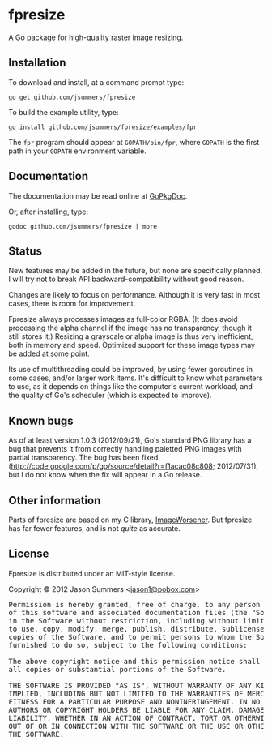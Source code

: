 fpresize
========

A Go package for high-quality raster image resizing.


Installation
------------

To download and install, at a command prompt type:

    go get github.com/jsummers/fpresize

To build the example utility, type:

    go install github.com/jsummers/fpresize/examples/fpr

The `fpr` program should appear at `GOPATH/bin/fpr`, where `GOPATH`
is the first path in your `GOPATH` environment variable.


Documentation
-------------

The documentation may be read online at
[GoPkgDoc](http://go.pkgdoc.org/github.com/jsummers/fpresize).

Or, after installing, type:

    godoc github.com/jsummers/fpresize | more


Status
------

New features may be added in the future, but none are specifically
planned. I will try not to break API backward-compatibility without good
reason.

Changes are likely to focus on performance. Although it is very fast
in most cases, there is room for improvement.

Fpresize always processes images as full-color RGBA. (It does avoid
processing the alpha channel if the image has no transparency, though
it still stores it.) Resizing a grayscale or alpha image is thus very
inefficient, both in memory and speed. Optimized support for these
image types may be added at some point.

Its use of multithreading could be improved, by using fewer goroutines
in some cases, and/or larger work items. It's difficult to know what
parameters to use, as it depends on things like the computer's current
workload, and the quality of Go's scheduler (which is expected to
improve).


Known bugs
----------

As of at least version 1.0.3 (2012/09/21), Go's standard PNG library has
a bug that prevents it from correctly handling paletted PNG images with
partial transparency. The bug has been fixed
(<http://code.google.com/p/go/source/detail?r=f1acac08c808>; 2012/07/31),
but I do not know when the fix will appear in a Go release.


Other information
-----------------

Parts of fpresize are based on my C library,
[ImageWorsener](http://entropymine.com/imageworsener/).
But fpresize has far fewer features, and is not *quite* as accurate.


License
-------

Fpresize is distributed under an MIT-style license.

Copyright &copy; 2012 Jason Summers
<[jason1@pobox.com](mailto:jason1@pobox.com)>

<pre>
Permission is hereby granted, free of charge, to any person obtaining a copy
of this software and associated documentation files (the "Software"), to deal
in the Software without restriction, including without limitation the rights
to use, copy, modify, merge, publish, distribute, sublicense, and/or sell
copies of the Software, and to permit persons to whom the Software is
furnished to do so, subject to the following conditions:

The above copyright notice and this permission notice shall be included in
all copies or substantial portions of the Software.

THE SOFTWARE IS PROVIDED "AS IS", WITHOUT WARRANTY OF ANY KIND, EXPRESS OR
IMPLIED, INCLUDING BUT NOT LIMITED TO THE WARRANTIES OF MERCHANTABILITY,
FITNESS FOR A PARTICULAR PURPOSE AND NONINFRINGEMENT. IN NO EVENT SHALL THE
AUTHORS OR COPYRIGHT HOLDERS BE LIABLE FOR ANY CLAIM, DAMAGES OR OTHER
LIABILITY, WHETHER IN AN ACTION OF CONTRACT, TORT OR OTHERWISE, ARISING FROM,
OUT OF OR IN CONNECTION WITH THE SOFTWARE OR THE USE OR OTHER DEALINGS IN
THE SOFTWARE.
</pre>

